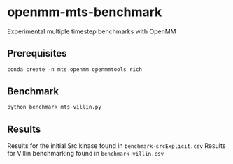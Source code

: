 # openmm-mts-benchmark
Experimental multiple timestep benchmarks with OpenMM


## Prerequisites
```python
conda create -n mts openmm openmmtools rich
```

## Benchmark
```python
python benchmark-mts-villin.py
```

## Results
Results for the initial Src kinase found in `benchmark-srcExplicit.csv`
Results for Villin benchmarking found in `benchmark-villin.csv`
